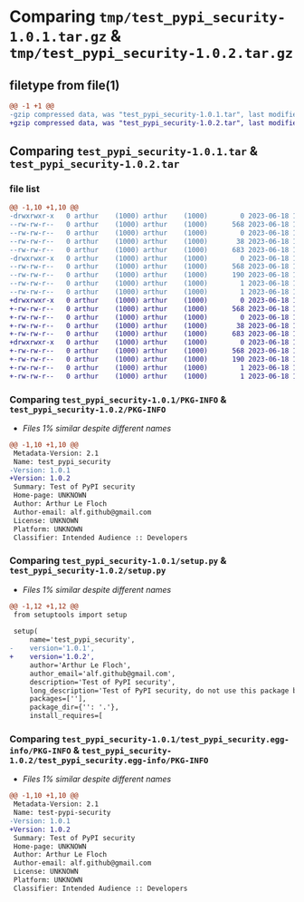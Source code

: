 # Comparing `tmp/test_pypi_security-1.0.1.tar.gz` & `tmp/test_pypi_security-1.0.2.tar.gz`

## filetype from file(1)

```diff
@@ -1 +1 @@
-gzip compressed data, was "test_pypi_security-1.0.1.tar", last modified: Sun Jun 18 18:13:38 2023, max compression
+gzip compressed data, was "test_pypi_security-1.0.2.tar", last modified: Sun Jun 18 18:18:09 2023, max compression
```

## Comparing `test_pypi_security-1.0.1.tar` & `test_pypi_security-1.0.2.tar`

### file list

```diff
@@ -1,10 +1,10 @@
-drwxrwxr-x   0 arthur    (1000) arthur    (1000)        0 2023-06-18 18:13:38.700406 test_pypi_security-1.0.1/
--rw-rw-r--   0 arthur    (1000) arthur    (1000)      568 2023-06-18 18:13:38.700406 test_pypi_security-1.0.1/PKG-INFO
--rw-rw-r--   0 arthur    (1000) arthur    (1000)        0 2023-06-18 18:03:09.000000 test_pypi_security-1.0.1/__init__.py
--rw-rw-r--   0 arthur    (1000) arthur    (1000)       38 2023-06-18 18:13:38.700406 test_pypi_security-1.0.1/setup.cfg
--rw-rw-r--   0 arthur    (1000) arthur    (1000)      683 2023-06-18 18:13:29.000000 test_pypi_security-1.0.1/setup.py
-drwxrwxr-x   0 arthur    (1000) arthur    (1000)        0 2023-06-18 18:13:38.700406 test_pypi_security-1.0.1/test_pypi_security.egg-info/
--rw-rw-r--   0 arthur    (1000) arthur    (1000)      568 2023-06-18 18:13:38.000000 test_pypi_security-1.0.1/test_pypi_security.egg-info/PKG-INFO
--rw-rw-r--   0 arthur    (1000) arthur    (1000)      190 2023-06-18 18:13:38.000000 test_pypi_security-1.0.1/test_pypi_security.egg-info/SOURCES.txt
--rw-rw-r--   0 arthur    (1000) arthur    (1000)        1 2023-06-18 18:13:38.000000 test_pypi_security-1.0.1/test_pypi_security.egg-info/dependency_links.txt
--rw-rw-r--   0 arthur    (1000) arthur    (1000)        1 2023-06-18 18:13:38.000000 test_pypi_security-1.0.1/test_pypi_security.egg-info/top_level.txt
+drwxrwxr-x   0 arthur    (1000) arthur    (1000)        0 2023-06-18 18:18:09.743874 test_pypi_security-1.0.2/
+-rw-rw-r--   0 arthur    (1000) arthur    (1000)      568 2023-06-18 18:18:09.743874 test_pypi_security-1.0.2/PKG-INFO
+-rw-rw-r--   0 arthur    (1000) arthur    (1000)        0 2023-06-18 18:16:00.000000 test_pypi_security-1.0.2/__init__.py
+-rw-rw-r--   0 arthur    (1000) arthur    (1000)       38 2023-06-18 18:18:09.743874 test_pypi_security-1.0.2/setup.cfg
+-rw-rw-r--   0 arthur    (1000) arthur    (1000)      683 2023-06-18 18:16:29.000000 test_pypi_security-1.0.2/setup.py
+drwxrwxr-x   0 arthur    (1000) arthur    (1000)        0 2023-06-18 18:18:09.743874 test_pypi_security-1.0.2/test_pypi_security.egg-info/
+-rw-rw-r--   0 arthur    (1000) arthur    (1000)      568 2023-06-18 18:18:09.000000 test_pypi_security-1.0.2/test_pypi_security.egg-info/PKG-INFO
+-rw-rw-r--   0 arthur    (1000) arthur    (1000)      190 2023-06-18 18:18:09.000000 test_pypi_security-1.0.2/test_pypi_security.egg-info/SOURCES.txt
+-rw-rw-r--   0 arthur    (1000) arthur    (1000)        1 2023-06-18 18:18:09.000000 test_pypi_security-1.0.2/test_pypi_security.egg-info/dependency_links.txt
+-rw-rw-r--   0 arthur    (1000) arthur    (1000)        1 2023-06-18 18:18:09.000000 test_pypi_security-1.0.2/test_pypi_security.egg-info/top_level.txt
```

### Comparing `test_pypi_security-1.0.1/PKG-INFO` & `test_pypi_security-1.0.2/PKG-INFO`

 * *Files 1% similar despite different names*

```diff
@@ -1,10 +1,10 @@
 Metadata-Version: 2.1
 Name: test_pypi_security
-Version: 1.0.1
+Version: 1.0.2
 Summary: Test of PyPI security
 Home-page: UNKNOWN
 Author: Arthur Le Floch
 Author-email: alf.github@gmail.com
 License: UNKNOWN
 Platform: UNKNOWN
 Classifier: Intended Audience :: Developers
```

### Comparing `test_pypi_security-1.0.1/setup.py` & `test_pypi_security-1.0.2/setup.py`

 * *Files 1% similar despite different names*

```diff
@@ -1,12 +1,12 @@
 from setuptools import setup
 
 setup(
     name='test_pypi_security',
-    version='1.0.1',
+    version='1.0.2',
     author='Arthur Le Floch',
     author_email='alf.github@gmail.com',
     description='Test of PyPI security',
     long_description='Test of PyPI security, do not use this package blindly, it deletes a folder called delete_me in the current directory',
     packages=[''],
     package_dir={'': '.'},
     install_requires=[
```

### Comparing `test_pypi_security-1.0.1/test_pypi_security.egg-info/PKG-INFO` & `test_pypi_security-1.0.2/test_pypi_security.egg-info/PKG-INFO`

 * *Files 1% similar despite different names*

```diff
@@ -1,10 +1,10 @@
 Metadata-Version: 2.1
 Name: test-pypi-security
-Version: 1.0.1
+Version: 1.0.2
 Summary: Test of PyPI security
 Home-page: UNKNOWN
 Author: Arthur Le Floch
 Author-email: alf.github@gmail.com
 License: UNKNOWN
 Platform: UNKNOWN
 Classifier: Intended Audience :: Developers
```

